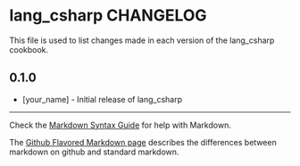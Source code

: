 lang_csharp CHANGELOG
=====================

This file is used to list changes made in each version of the lang_csharp cookbook.

0.1.0
-----
- [your_name] - Initial release of lang_csharp

- - -
Check the [Markdown Syntax Guide](http://daringfireball.net/projects/markdown/syntax) for help with Markdown.

The [Github Flavored Markdown page](http://github.github.com/github-flavored-markdown/) describes the differences between markdown on github and standard markdown.
